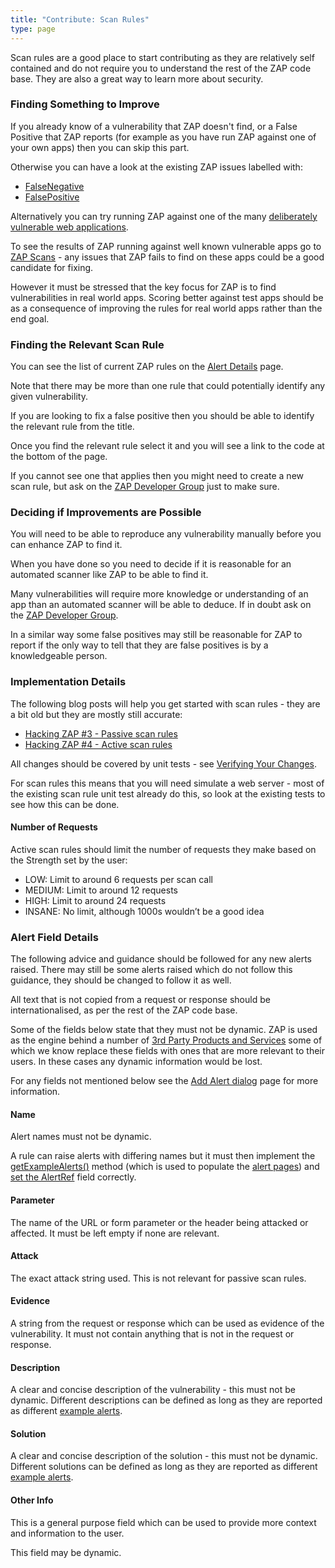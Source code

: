 ```yaml
---
title: "Contribute: Scan Rules"
type: page
---
```


Scan rules are a good place to start contributing as they are relatively self contained and do not require you to understand the rest of the ZAP code base. They are also a great way to learn more about security.

### Finding Something to Improve

If you already know of a vulnerability that ZAP doesn't find, or a False Positive that ZAP reports (for example as you have run ZAP against one of your own apps) then you can skip this part.

Otherwise you can have a look at the existing ZAP issues labelled with:

* [FalseNegative](https://github.com/zaproxy/zaproxy/issues?q=is%3Aopen+is%3Aissue+label%3AFalseNegative)
* [FalsePositive](https://github.com/zaproxy/zaproxy/issues?q=is%3Aopen+is%3Aissue+label%3AFalsePositive)

Alternatively you can try running ZAP against one of the many [deliberately vulnerable web applications](../testing/).

To see the results of ZAP running against well known vulnerable apps go to [ZAP Scans](/docs/scans/) - any issues that ZAP fails to find on these apps could be a good candidate for fixing.

However it must be stressed that the key focus for ZAP is to find vulnerabilities in real world apps. Scoring better against test apps should be as a consequence of improving the rules for real world apps rather than the end goal.

### Finding the Relevant Scan Rule

You can see the list of current ZAP rules on the [Alert Details](/docs/alerts/) page.

Note that there may be more than one rule that could potentially identify any given vulnerability.

If you are looking to fix a false positive then you should be able to identify the relevant rule from the title.

Once you find the relevant rule select it and you will see a link to the code at the bottom of the page.

If you cannot see one that applies then you might need to create a new scan rule, but ask on the [ZAP Developer Group](https://groups.google.com/group/zaproxy-develop) just to make sure.

### Deciding if Improvements are Possible

You will need to be able to reproduce any vulnerability manually before you can enhance ZAP to find it.

When you have done so you need to decide if it is reasonable for an automated scanner like ZAP to be able to find it.

Many vulnerabilities will require more knowledge or understanding of an app than an automated scanner will be able to deduce.
If in doubt ask on the [ZAP Developer Group](https://groups.google.com/group/zaproxy-develop).

In a similar way some false positives may still be reasonable for ZAP to report if the only way to tell that they are false positives is by a knowledgeable person.

### Implementation Details

The following blog posts will help you get started with scan rules - they are a bit old but they are mostly still accurate:
* [Hacking ZAP #3 - Passive scan rules](/blog/2014-04-03-hacking-zap-3-passive-scan-rules/)
* [Hacking ZAP #4 - Active scan rules](/blog/2014-04-30-hacking-zap-4-active-scan-rules/)

All changes should be covered by unit tests - see [Verifying Your Changes](/docs/developer/verifying-your-changes/).

For scan rules this means that you will need simulate a web server - most of the existing scan rule unit test already do this, so look at the existing tests to see how this can be done.

#### Number of Requests

Active scan rules should limit the number of requests they make based on the Strength set by the user:

* LOW:      Limit to around 6 requests per scan call
* MEDIUM:   Limit to around 12 requests
* HIGH:     Limit to around 24 requests
* INSANE:   No limit, although 1000s wouldn’t be a good idea

### Alert Field Details

The following advice and guidance should be followed for any new alerts raised.
There may still be some alerts raised which do not follow this guidance, they should be changed to follow it as well.

All text that is not copied from a request or response should be internationalised, as per the rest of the ZAP code base.

Some of the fields below state that they must not be dynamic. ZAP is used as the engine behind a number of 
[3rd Party Products and Services](/third-party-services/) some of which we know replace these fields with ones that are more relevant to their users. In these cases any dynamic information would be lost.

For any fields not mentioned below see the [Add Alert dialog](/docs/desktop/ui/dialogs/addalert/) page for more information.

#### Name

Alert names must not be dynamic.

A rule can raise alerts with differing names but it must then implement the [getExampleAlerts()](https://javadoc.io/doc/org.zaproxy/zap/latest/org/zaproxy/zap/extension/alert/ExampleAlertProvider.html) method (which is used to populate the [alert pages](/docs/alerts/)) and [set the AlertRef](https://javadoc.io/doc/org.zaproxy/zap/latest/org/parosproxy/paros/core/scanner/Alert.html#setAlertRef(java.lang.String)) field correctly.

#### Parameter

The name of the URL or form parameter or the header being attacked or affected. It must be left empty if none are relevant.

#### Attack

The exact attack string used. This is not relevant for passive scan rules.

#### Evidence

A string from the request or response which can be used as evidence of the vulnerability. It must not contain anything that is not in the request or response.

#### Description

A clear and concise description of the vulnerability - this must not be dynamic. Different descriptions can be defined as long as they are reported as different [example alerts](https://javadoc.io/doc/org.zaproxy/zap/latest/org/zaproxy/zap/extension/alert/ExampleAlertProvider.html).

#### Solution

A clear and concise description of the solution - this must not be dynamic. Different solutions can be defined as long as they are reported as different [example alerts](https://javadoc.io/doc/org.zaproxy/zap/latest/org/zaproxy/zap/extension/alert/ExampleAlertProvider.html).

#### Other Info

This is a general purpose field which can be used to provide more context and information to the user.

This field may be dynamic.
